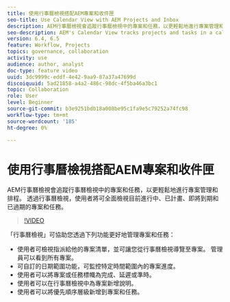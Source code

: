 ```yaml
---
title: 使用行事曆檢視搭配AEM專案和收件匣
seo-title: Use Calendar View with AEM Projects and Inbox
description: AEM行事曆檢視會追蹤行事曆檢視中的專案和任務，以更輕鬆地進行專案管理和排程。 透過行事曆檢視，使用者將可全面檢視目前進行中、已計畫、即將到期和已過期的專案和任務。
seo-description: AEM's Calendar View tracks projects and tasks in a calendar view for easier project management and scheduling. With Calendar view, user would have an overall visibility over projects and tasks that are currently in progress, planned, due soon and past due.
version: 6.4, 6.5
feature: Workflow, Projects
topics: governance, collaboration
activity: use
audience: author, analyst
doc-type: feature video
uuid: 3dc9999c-eddf-4e42-9aa9-87a37a47699d
discoiquuid: 5ad21858-a4a2-486c-98dc-4f5ba46a3bc1
topic: Collaboration
role: User
level: Beginner
source-git-commit: b3e9251bdb18a008be95c1fa9e5c79252a74fc98
workflow-type: tm+mt
source-wordcount: '185'
ht-degree: 0%

---
```



# 使用行事曆檢視搭配AEM專案和收件匣

AEM行事曆檢視會追蹤行事曆檢視中的專案和任務，以更輕鬆地進行專案管理和排程。 透過行事曆檢視，使用者將可全面檢視目前進行中、已計畫、即將到期和已過期的專案和任務。

>[!VIDEO](https://video.tv.adobe.com/v/16804?quality=12&learn=on)

「行事曆檢視」可協助您透過下列功能更好地管理專案和任務：

* 使用者可檢視指派給他的專案清單，並可讓您從行事曆檢視導覽至專案。 管理員可以看到所有專案。
* 可自訂的日期範圍功能，可監控特定時間範圍內的專案進度。
* 使用者可以將專案或任務標幟為完成、延遲或準時。
* 使用者可以在行事曆檢視中為專案新增說明。
* 使用者可以將優先順序層級新增到專案和任務。
